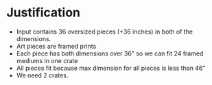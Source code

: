 # Justification
* Input contains 36 oversized pieces (+36 inches) in both of the dimensions.
* Art pieces are framed prints
* Each piece has both dimensions over 36" so we can fit 24 framed mediums in one crate
* All pieces fit because max dimension for all pieces is less than 46"
* We need 2 crates.